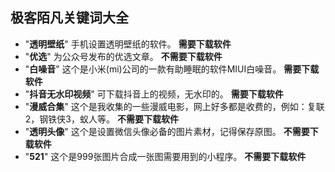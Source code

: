 ## 极客陌凡关键词大全

* "**透明壁纸**" 手机设置透明壁纸的软件。 **需要下载软件**
* "**优选**" 为公众号发布的优选文章。 **不需要下载软件**
* "**白噪音**" 这个是小米(mi)公司的一款有助睡眠的软件MIUI白噪音。 **需要下载软件**
* "**抖音无水印视频**" 可下载抖音上的视频，无水印的。 **需要下载软件**
* "**漫威合集**" 这个是我收集的一些漫威电影，网上好多都是收费的，例如：复联2，钢铁侠3，蚁人等。 **不需要下载软件**
* "**透明头像**" 这个是设置微信头像必备的图片素材，记得保存原图。 **不需要下载软件**
* "**521**" 这个是999张图片合成一张图需要用到的小程序。 **不需要下载软件**
